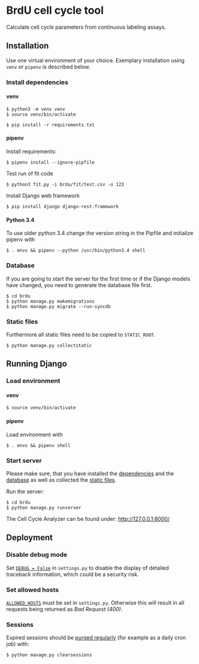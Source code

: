 # BrdU cell cycle tool

Calculate cell cycle parameters from continuous labeling assays.

## Installation

Use one virtual environment of your choice. Exemplary installation using ```venv``` or ```pipenv``` is described below.

### Install dependencies

#### venv

	$ python3 -m venv venv
	$ source venv/bin/activate

    $ pip install -r requirements.txt

#### pipenv

Install requirements:

    $ pipenv install --ignore-pipfile

Test run of fit code

    $ python3 fit.py -i brdu/fit/test.csv -o 123

Install Django web framework

    $ pip install django django-rest-framework

#### Python 3.4

To use older python 3.4 change the version string in the Pipfile
and initialize pipenv with

    $ . envs && pipenv --python /usr/bin/python3.4 shell

### Database

If you are going to start the server for the first time or if the Django models have changed, you need to generate the database file first.

    $ cd brdu
    $ python manage.py makemigrations
    $ python manage.py migrate --run-syncdb

### Static files

Furthermore all static files need to be copied to ```STATIC_ROOT```.

    $ python manage.py collectstatic

## Running Django

### Load environment

#### venv

    $ source venv/bin/activate

#### pipenv

Load environment with

    $ . envs && pipenv shell

### Start server

Please make sure, that you have installed the [dependencies](#install-dependencies) and the [database](#database) as well as collected the [static files](#static-files).

Run the server:

    $ cd brdu
    $ python manage.py runserver

The Cell Cycle Analyzer can be found under: http://127.0.0.1:8000/

## Deployment

### Disable debug mode

Set [```DEBUG = False```](https://docs.djangoproject.com/en/2.2/ref/settings/#debug) in ```settings.py``` to disable the display of detailed traceback information, which could be a security risk.

### Set allowed hosts

[```ALLOWED_HOSTS```](https://docs.djangoproject.com/en/2.2/ref/settings/#std:setting-ALLOWED_HOSTS) must be set in ```settings.py```. Otherwise this will result in all requests being returned as *Bad Request (400)*.

### Sessions

Expired sessions should be [purged regularly](https://docs.djangoproject.com/en/2.2/topics/http/sessions/#clearing-the-session-store) (for example as a daily cron job) with:

    $ python manage.py clearsessions
